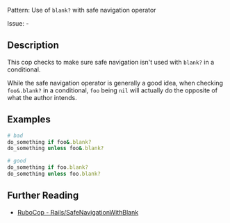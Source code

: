 Pattern: Use of `blank?` with safe navigation operator

Issue: -

## Description

This cop checks to make sure safe navigation isn't used with `blank?` in
a conditional.

While the safe navigation operator is generally a good idea, when
checking `foo&.blank?` in a conditional, `foo` being `nil` will actually
do the opposite of what the author intends.

## Examples

```ruby
# bad
do_something if foo&.blank?
do_something unless foo&.blank?

# good
do_something if foo.blank?
do_something unless foo.blank?
```

## Further Reading

* [RuboCop - Rails/SafeNavigationWithBlank](https://docs.rubocop.org/rubocop-rails/cops_rails.html)
